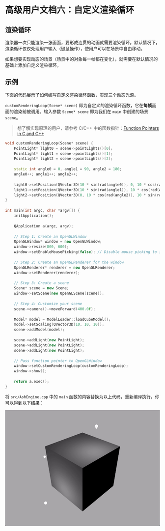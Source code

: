 # 高级用户文档六：自定义渲染循环

## 渲染循环

渲染器一次只能渲染一张画面，要形成连贯的动画就需要渲染循环。默认情况下，渲染循环仅仅处理用户输入（键鼠操作），使用户可以在场景中自由移动。

如果想要实现动态的场景（场景中的对象每一帧都在变化），就需要在默认情况的基础上添加自定义渲染循环。

## 示例

下面的代码展示了如何编写自定义渲染循环函数，实现三个动态光源。

`customRenderingLoop(Scene* scene)` 即为自定义的渲染循环函数，它在**每帧**画面的渲染前被调用。输入参数 `Scene* scene` 即为我们在 `main` 中创建的场景 `scene`。

> 想了解实现原理的用户，请参考 C/C++ 中的函数指针：[Function Pointers in C and C++](https://www.cprogramming.com/tutorial/function-pointers.html)

```cpp
void customRenderingLoop(Scene* scene) {
    PointLight* light0 = scene->pointLights()[0];
    PointLight* light1 = scene->pointLights()[1];
    PointLight* light2 = scene->pointLights()[2];

    static int angle0 = 0, angle1 = 90, angle2 = 180;
    angle0++; angle1++; angle2++;

    light0->setPosition(QVector3D(10 * sin(rad(angle0)), 0, 10 * cos(rad(angle0))));
    light1->setPosition(QVector3D(10 * sin(rad(angle1)), 10 * cos(rad(angle1)), 0));
    light2->setPosition(QVector3D(0, 10 * cos(rad(angle2)), 10 * sin(rad(angle2))));
}

int main(int argc, char *argv[]) {
    initApplication();

    QApplication a(argc, argv);

    // Step 1: Create an OpenGLWindow
    OpenGLWindow* window = new OpenGLWindow;
    window->resize(800, 600);
    window->setEnableMousePicking(false); // Disable mouse picking to improve performance

    // Step 2: Create an OpenGLRenderer for the window
    OpenGLRenderer* renderer = new OpenGLRenderer;
    window->setRenderer(renderer);

    // Step 3: Create a scene
    Scene* scene = new Scene;
    window->setScene(new OpenGLScene(scene));

    // Step 4: Customize your scene
    scene->camera()->moveForward(400.0f);

    Model* model = ModelLoader::loadCubeModel();
    model->setScaling(QVector3D(10, 10, 10));
    scene->addModel(model);

    scene->addLight(new PointLight);
    scene->addLight(new PointLight);
    scene->addLight(new PointLight);

    // Pass function pointer to OpenGLWindow
    window->setCustomRenderingLoop(customRenderingLoop);
    window->show();

    return a.exec();
}
```

将 `src/AshEngine.cpp` 中的 `main` 函数的内容替换为以上代码，重新编译执行，你可以得到以下结果：

![](images/advanced-user-manual6.gif)